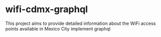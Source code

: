 # wifi-cdmx-graphql
This project aims to provide detailed information about the WiFi access points available in Mexico City implement graphql
